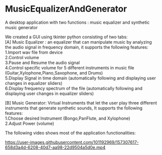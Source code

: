 # MusicEqualizerAndGenerator
A desktop application with two functions : music equalizer and synthetic music generator

We created a GUI using tkinter python consisting of two tabs:\
[A] Music Equalizer : an equalizer that can manipulate music by analyzing the audio signal in frequency domain, it supports the following features:\
1.Import wav file from device\
2.Control volume\
3.Pause and Resume the audio signal\
4.Control specific volume for 5 different instruments in music file (Guitar,Xylophone,Piano,Saxophone, and Drums)\
5.Display Signal in time domain (automatically following and displaying user changes in equalizer sliders)\
6.Display frequency spectrum of the file (automatically following and displaying user changes in equalizer sliders)

[B] Music Generator: Virtual Instruments that let the user play three different instruments that generate synthetic sounds, It supports the following features:\
1.Choose desired Instrument (Bongo,PanFlute, and Xylophone)\
2.Adjust Power (volume)

The following video shows most of the application functionalities:


https://user-images.githubusercontent.com/101192969/157307617-658d3a4d-6208-40d7-aa98-22d9504a5d0e.mp4

